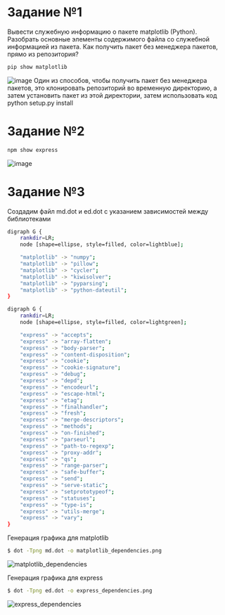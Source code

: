 # Задание №1
Вывести служебную информацию о пакете matplotlib (Python). Разобрать основные элементы содержимого файла со служебной информацией из пакета. Как получить пакет без менеджера пакетов, прямо из репозитория?
```bash
pip show matplotlib
```
![image](https://github.com/user-attachments/assets/1b2a1de6-0872-46bf-a26e-f80d3930fdd3)
Один из способов, чтобы получить пакет без менеджера пакетов, это клонировать репозиторий во временную директорию, а затем установить пакет из этой директории, затем использовать код python setup.py install

# Задание №2
```bash
npm show express
```
![image](https://github.com/user-attachments/assets/818bdea8-17c2-4245-aa2c-c70d3d6bb77e)

# Задание №3
Создадим файл md.dot и ed.dot с указанием зависимостей между библиотеками
```bash
digraph G {
    rankdir=LR;
    node [shape=ellipse, style=filled, color=lightblue];

    "matplotlib" -> "numpy";
    "matplotlib" -> "pillow";
    "matplotlib" -> "cycler";
    "matplotlib" -> "kiwisolver";
    "matplotlib" -> "pyparsing";
    "matplotlib" -> "python-dateutil";
}
```

```bash
digraph G {
    rankdir=LR;
    node [shape=ellipse, style=filled, color=lightgreen];

    "express" -> "accepts";
    "express" -> "array-flatten";
    "express" -> "body-parser";
    "express" -> "content-disposition";
    "express" -> "cookie";
    "express" -> "cookie-signature";
    "express" -> "debug";
    "express" -> "depd";
    "express" -> "encodeurl";
    "express" -> "escape-html";
    "express" -> "etag";
    "express" -> "finalhandler";
    "express" -> "fresh";
    "express" -> "merge-descriptors";
    "express" -> "methods";
    "express" -> "on-finished";
    "express" -> "parseurl";
    "express" -> "path-to-regexp";
    "express" -> "proxy-addr";
    "express" -> "qs";
    "express" -> "range-parser";
    "express" -> "safe-buffer";
    "express" -> "send";
    "express" -> "serve-static";
    "express" -> "setprototypeof";
    "express" -> "statuses";
    "express" -> "type-is";
    "express" -> "utils-merge";
    "express" -> "vary";
}
```
 Генерация графика для matplotlib
 ```bash
$ dot -Tpng md.dot -o matplotlib_dependencies.png
```
![matplotlib_dependencies](https://github.com/user-attachments/assets/15cea608-bae9-48fb-8000-d300fe03473d)

 Генерация графика для express
 ```bash
$ dot -Tpng ed.dot -o express_dependencies.png
```
![express_dependencies](https://github.com/user-attachments/assets/cfebff75-21c5-4c6b-9541-b9d105fe2ef6)
